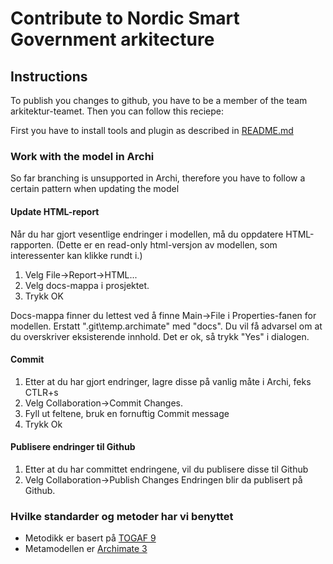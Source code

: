 # Contribute to Nordic Smart Government arkitecture

## Instructions
To publish you changes to github, you have to be a member of the team arkitektur-teamet. Then you can follow this reciepe:

First you have to install tools and plugin as described in [README.md](README.md)

### Work with the model in Archi
So far branching is unsupported in Archi, therefore you have to follow a certain pattern when updating the model

#### Update HTML-report
Når du har gjort vesentlige endringer i modellen, må du oppdatere HTML-rapporten. (Dette er en read-only html-versjon av modellen, som interessenter kan klikke rundt i.)
1. Velg File->Report->HTML...
2. Velg docs-mappa i prosjektet.
3. Trykk OK

Docs-mappa finner du lettest ved å finne Main->File i Properties-fanen for modellen. Erstatt ".git\temp.archimate" med "docs". Du vil få advarsel om at du overskriver eksisterende innhold. Det er ok, så trykk "Yes" i dialogen.
#### Commit
1.  Etter at du har gjort endringer, lagre disse på vanlig måte i Archi, feks CTLR+s
2.  Velg Collaboration->Commit Changes.
3.  Fyll ut feltene, bruk en fornuftig Commit message
4.  Trykk Ok

#### Publisere endringer til Github
1.  Etter at du har committet endringene, vil du publisere disse til Github
2.  Velg Collaboration->Publish Changes
Endringen blir da publisert på Github.

### Hvilke standarder og metoder har vi benyttet
*   Metodikk er basert på [TOGAF 9](http://pubs.opengroup.org/architecture/togaf9-doc/arch/)
*   Metamodellen er [Archimate 3](http://pubs.opengroup.org/architecture/archimate3-doc/)
